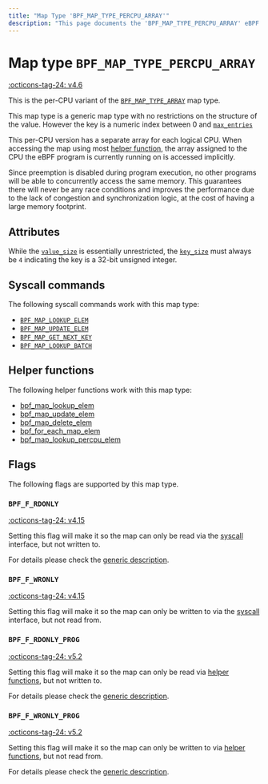 ```yaml
---
title: "Map Type 'BPF_MAP_TYPE_PERCPU_ARRAY'"
description: "This page documents the 'BPF_MAP_TYPE_PERCPU_ARRAY' eBPF map type, including its defintion, usage, program types that can use it, and examples."
---
```

# Map type `BPF_MAP_TYPE_PERCPU_ARRAY`

<!-- [FEATURE_TAG](BPF_MAP_TYPE_PERCPU_ARRAY) -->
[:octicons-tag-24: v4.6](https://github.com/torvalds/linux/commit/a10423b87a7eae75da79ce80a8d9475047a674ee)
<!-- [/FEATURE_TAG] -->

This is the per-CPU variant of the [`BPF_MAP_TYPE_ARRAY`](BPF_MAP_TYPE_ARRAY.md) map type. 

This map type is a generic map type with no restrictions on the structure of the value. However the key is a numeric index between 0 and [`max_entries`](../syscall/BPF_MAP_CREATE.md#max_entries)

This per-CPU version has a separate array for each logical CPU. When accessing the map using most [helper function](../helper-function/index.md), the array assigned to the CPU the eBPF program is currently running on is accessed implicitly. 

Since preemption is disabled during program execution, no other programs will be able to concurrently access the same memory. This guarantees there will never be any race conditions and improves the performance due to the lack of congestion and synchronization logic, at the cost of having a large memory footprint.

<!-- TODO: On newer kernels CPU migration is disabled, not preemption, check the implications of that against the above statements -->
<!-- TODO: "preemption" need a link -->
## Attributes

While the [`value_size`](../syscall/BPF_MAP_CREATE.md#value_size) is essentially unrestricted, the [`key_size`](../syscall/BPF_MAP_CREATE.md#key_size) must always be `4` indicating the key is a 32-bit unsigned integer.

<!-- TODO link to generic page for attributes which are the same for every map type -->

## Syscall commands

The following syscall commands work with this map type:

* [`BPF_MAP_LOOKUP_ELEM`](../syscall/BPF_MAP_LOOKUP_ELEM.md)
* [`BPF_MAP_UPDATE_ELEM`](../syscall/BPF_MAP_UPDATE_ELEM.md)
* [`BPF_MAP_GET_NEXT_KEY`](../syscall/BPF_MAP_GET_NEXT_KEY.md)
* [`BPF_MAP_LOOKUP_BATCH`](../syscall/BPF_MAP_LOOKUP_BATCH.md)

## Helper functions

The following helper functions work with this map type:

<!-- DO NOT EDIT MANUALLY -->
<!-- [MAP_HELPER_FUNC_REF] -->
 * [bpf_map_lookup_elem](../helper-function/bpf_map_lookup_elem.md)
 * [bpf_map_update_elem](../helper-function/bpf_map_update_elem.md)
 * [bpf_map_delete_elem](../helper-function/bpf_map_delete_elem.md)
 * [bpf_for_each_map_elem](../helper-function/bpf_for_each_map_elem.md)
 * [bpf_map_lookup_percpu_elem](../helper-function/bpf_map_lookup_percpu_elem.md)
<!-- [/MAP_HELPER_FUNC_REF] -->

## Flags

The following flags are supported by this map type.

### `BPF_F_RDONLY`

[:octicons-tag-24: v4.15](https://github.com/torvalds/linux/commit/6e71b04a82248ccf13a94b85cbc674a9fefe53f5)

Setting this flag will make it so the map can only be read via the [syscall](../syscall/index.md) interface, but not written to.

For details please check the [generic description](../syscall/BPF_MAP_CREATE.md#bpf_f_rdonly).

### `BPF_F_WRONLY`

[:octicons-tag-24: v4.15](https://github.com/torvalds/linux/commit/6e71b04a82248ccf13a94b85cbc674a9fefe53f5)

Setting this flag will make it so the map can only be written to via the [syscall](../syscall/index.md) interface, but not read from.

### `BPF_F_RDONLY_PROG`

[:octicons-tag-24: v5.2](https://github.com/torvalds/linux/commit/591fe9888d7809d9ee5c828020b6c6ae27c37229)

Setting this flag will make it so the map can only be read via [helper functions](../helper-function/index.md), but not written to.

For details please check the [generic description](../syscall/BPF_MAP_CREATE.md#bpf_f_rdonly_prog).

### `BPF_F_WRONLY_PROG`

[:octicons-tag-24: v5.2](https://github.com/torvalds/linux/commit/591fe9888d7809d9ee5c828020b6c6ae27c37229)

Setting this flag will make it so the map can only be written to via [helper functions](../helper-function/index.md), but not read from.

For details please check the [generic description](../syscall/BPF_MAP_CREATE.md#bpf_f_wronly_prog).

<!-- ## Usage -->
<!-- ### Global data -->
<!-- TODO make an example -->

<!-- ### Memory mapping -->
<!-- TODO make an example -->
